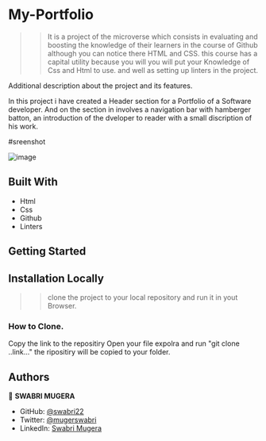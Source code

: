 # My-Portfolio

> >It is a project of the microverse which consists in evaluating and boosting the knowledge of their learners in the course of Github although you can notice there HTML and CSS. this course has a capital utility because you will you will put your Knowledge of Css and Html to use. and well as setting up linters in the project. 

Additional description about the project and its features.

In this project i have created a Header section for a Portfolio of a Software developer. And on the section in involves a navigation bar with hamberger batton, an introduction of the dveloper to reader with a small discription of his work. 

#sreenshot

![image](https://user-images.githubusercontent.com/50736468/134403141-6b970f59-af4f-40b7-80b3-215f31d32d96.png)

## Built With

- Html
- Css
- Github
- Linters

## Getting Started
 ## Installation Locally
>> clone the project to your local repository and run it in yout Browser.

### How to Clone.
Copy the link to the repositiry
Open your file expolra and run "git clone ..link..."
the ripositiry will be copied to your folder. 


## Authors

👤 **SWABRI MUGERA**

- GitHub: [@swabri22](https://github.com/Swabri22)
- Twitter: [@mugerswabri](https://twitter.com/swabrimugera)
- LinkedIn: [Swabri Mugera](https://www.linkedin.com/in/swabri-mugera-95556720a/)
